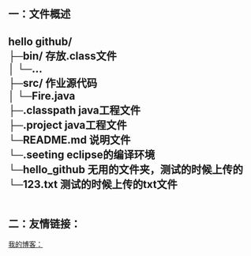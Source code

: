 一：文件概述
--
hello github/<br>
├─bin/			存放.class文件<br>
│   └─...<br>
├─src/			作业源代码	<br>
│     └─Fire.java<br>
├─.classpath 	java工程文件<br>
├─.project		java工程文件<br>
└─README.md		说明文件<br>
└─.seeting      eclipse的编译环境<br>
└─hello_github  无用的文件夹，测试的时候上传的<br>
└─123.txt       测试的时候上传的txt文件<br>
</br>
<br>
二：友情链接：
--
[我的博客：](http://www.cnblogs.com/zhb123/p/7581188.html/ "博客")